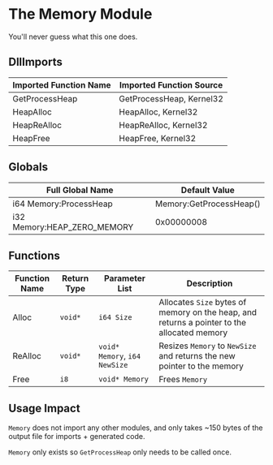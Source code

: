 # The Memory Module
You'll never guess what this one does.

## DllImports

| Imported Function Name | Imported Function Source |
|------------------------|--------------------------|
| GetProcessHeap         | GetProcessHeap, Kernel32 |
| HeapAlloc              | HeapAlloc, Kernel32      |
| HeapReAlloc            | HeapReAlloc, Kernel32    |
| HeapFree               | HeapFree, Kernel32       |

## Globals

| Full Global Name            | Default Value           |
|-----------------------------|-------------------------|
| i64 Memory:ProcessHeap      | Memory:GetProcessHeap() |
| i32 Memory:HEAP_ZERO_MEMORY | 0x00000008              |

## Functions

| Function Name | Return Type | Parameter List                | Description                                                                                 |
|---------------|-------------|-------------------------------|---------------------------------------------------------------------------------------------|
| Alloc         | `void*`     | `i64 Size`                    | Allocates `Size` bytes of memory on the heap, and returns a pointer to the allocated memory |
| ReAlloc       | `void*`     | `void* Memory`, `i64 NewSize` | Resizes `Memory` to `NewSize` and returns the new pointer to the memory                     |
| Free          | `i8`        | `void* Memory`                | Frees `Memory`                                                                              |

## Usage Impact

`Memory` does not import any other modules, and only takes ~150 bytes of the output file for imports + generated code.

`Memory` only exists so `GetProcessHeap` only needs to be called once.